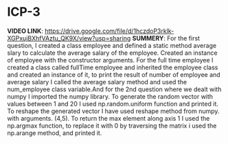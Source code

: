 # ICP-3
**VIDEO LINK**: https://drive.google.com/file/d/1hczdoP3rklk-XGPxujBXhfVAztu_QK9X/view?usp=sharing
**SUMMERY**: For the first question, I created a class employee and defined a static method average slary to calculate the  average salary of the employee. Created an instance of employee with the constructor arguments. For the full time employee I created a class called fullTime employee and inherited the employee class and created an instance of it, to print the result of number of employee and average salary I called the average salary method  and used the num_employee class variable.And for the 2nd question where we dealt with numpy I imported the numpy library. To generate the random vector  with values between 1 and 20 I used np.random.uniform function and printed it. To reshape the generated vector I have used reshape method from numpy. with arguments. (4,5). To return the max element along axis 1 I used the np.argmax function, to replace it with 0 by traversing the matrix i used the np.arange  method, and printed it.
